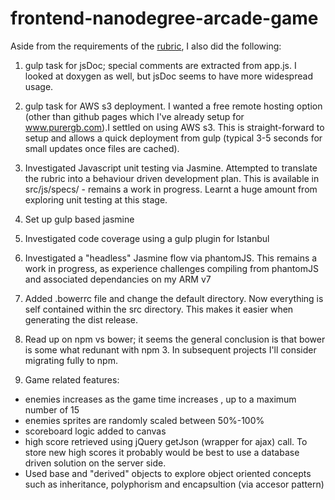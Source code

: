 frontend-nanodegree-arcade-game
===============================

Aside from the requirements of the [rubric](https://review.udacity.com/#!/projects/2696458597/rubric), I also did the following:

1. gulp task for jsDoc; special comments are extracted from app.js. I looked at doxygen as well, but jsDoc seems to have more widespread usage. 
2. gulp task for AWS s3 deployment. I wanted a free remote hosting option (other than github pages which I've already setup for www.purergb.com).I settled on using AWS s3. This is straight-forward to setup and allows a quick deployment from gulp (typical 3-5 seconds for small updates once files are cached).
3. Investigated Javascript unit testing via Jasmine. Attempted to translate the rubric into a behaviour driven development plan. This is available in src/js/specs/ - remains a work in progress. Learnt a huge amount from exploring unit testing at this stage.
4. Set up gulp based jasmine
5. Investigated code coverage using a gulp plugin for Istanbul
6. Investigated a "headless" Jasmine flow via phantomJS. This remains a work in progress, as experience challenges compiling from phantomJS and associated dependancies on my ARM v7
7. Added .bowerrc file and change the default directory. Now everything is self contained within the src directory. This makes it easier when generating the dist release.
8. Read up on npm vs bower; it seems the general conclusion is that bower is some what redunant with npm 3. In subsequent projects I'll consider migrating fully to npm. 

9. Game related features:
- enemies increases as the game time increases , up to a maximum number of 15
- enemies sprites are randomly scaled between 50%-100%
- scoreboard logic added to canvas
- high score retrieved using jQuery getJson (wrapper for ajax) call. To store new high scores it probably would be best to use a database driven solution on the server side.
- Used base and "derived" objects to explore object oriented concepts such as inheritance, polyphorism and encapsultion (via accesor pattern)


